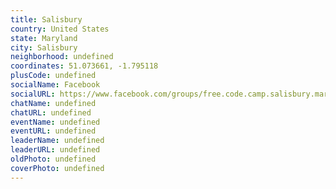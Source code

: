 ```yaml
---
title: Salisbury
country: United States
state: Maryland
city: Salisbury
neighborhood: undefined
coordinates: 51.073661, -1.795118
plusCode: undefined
socialName: Facebook
socialURL: https://www.facebook.com/groups/free.code.camp.salisbury.maryland
chatName: undefined
chatURL: undefined
eventName: undefined
eventURL: undefined
leaderName: undefined
leaderURL: undefined
oldPhoto: undefined
coverPhoto: undefined
---
```

